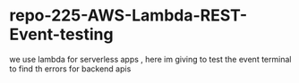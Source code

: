 # repo-225-AWS-Lambda-REST-Event-testing
we use lambda for serverless apps , here im giving to test the event terminal to find th errors for backend apis
